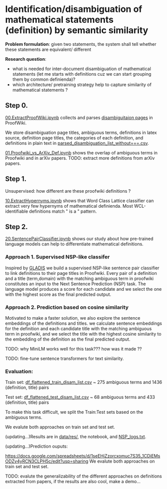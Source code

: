# Identification/disambiguation of mathematical statements (definition) by semantic similarity

**Problem formulation**: given two statements, the system shall tell whether these statements are equivalent/ different

**Research question**: 

- what is needed for inter-document disambiguation of mathematical statements (let me starts with definitions cuz we can start grouping them by common definienda)?
- which architecture/ pretraining strategy help to capture similarity of mathematical statements ?
  

## Step 0. 

[00.ExtractProofWiki.ipynb](00.ExtractProofWiki.ipynb) collects and parses [disambiguitaion pages](https://proofwiki.org/wiki/Category:Disambiguation_Pages) in ProofWiki.

We store disambiguation page titles, ambiguous terms, definitions in latex source, definition page titles, the categories of each definition, and definitions in plain text
in [parsed_disambiguation_list_without===.csv](parsed_disambiguation_list_without===.csv).

[01.Proofwiki_vs_ArXiv_Def.ipynb](01.Proofwiki_vs_ArXiv_Def.ipynb) shows the overlap of ambiguous terms in Proofwiki and in arXiv papers.
TODO: extract more definitions from arXiv papers.

## Step 1.

Unsupervised: how different are these proofwiki definitions ?

[10.ExtractHypernyms.ipynb](10.ExtractHypernyms.ipynb) shows that Word Class Lattice classifier can extract very few hypernyms of mathematical definienda. Most WCL-identifiable definitions match " is a " pattern.


## Step 2. 
[20.SentencePairClassifier.ipynb](20.SentencePairClassifier.ipynb) shows our study about how pre-trained language models can help to differentiate mathematical definitions.

### Approach 1. Supervised NSP-like classifer
Inspired by [GLADIS](https://github.com/tigerchen52/GLADIS) we build a supervised NSP-like sentence pair classifier to link definitions to their page titles in Proofwiki. Every pair of a definition and a title (term,domain) with the matching ambiguous term in proofwiki constitutes an input to the Next Sentence Prediction (NSP) task. 
The language model produces a score for each candidate and we select the one with the highest score as the final predicted output.


### Approach 2. Prediction based on cosine similarity
Motivated to make a faster solution, we also explore the sentence embeddings of the definitions and titles. we calculate sentence embeddings for the definition and each candidate title with the matching ambiguous term in proofwiki, and we select the title with the highest cosine similarity to the embedding of the definition as the final predicted output.

TODO: why MiniLM works well for this task??? how was it made ??

TODO: fine-tune sentence transformers for text similarity.

### Evaluation:

Train set: [df_flattened_train_disam_list.csv](data/SP_CLS/df_flattened_train_disam_list.csv) ~ 275 ambiguous terms and 1436 (definition, title) pairs

Test set: [df_flattened_test_disam_list.csv](data/SP_CLS/df_flattened_test_disam_list.csv) ~ 68 ambiguous terms and 433 (definition, title) pairs

To make this task difficult, we split the Train:Test sets based on the ambiguous terms. 

We evalute both approaches on train set and test set. 

(updating...)Results are in [data/res/](data/res), the notebook, and [NSP_logs.txt](NSP_logs.txt). 

(updating...)Prediction ouputs: 

https://docs.google.com/spreadsheets/d/1seEHjZzorcxomuc7S35_1CDiEMsODZv4yRCN3CLPH5c/edit?usp=sharing
We evalute both approaches on train set and test set. 

TODO: evalute the generalizability of the different approaches on definitions extracted from papers, if the results are also cool, make a demo...
